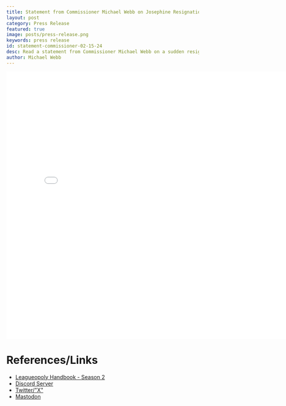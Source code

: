 ```yaml
---
title: Statement from Commissioner Michael Webb on Josephine Resignation
layout: post
category: Press Release
featured: true
image: posts/press-release.png
keywords: press release
id: statement-commissioner-02-15-24
desc: Read a statement from Commissioner Michael Webb on a sudden resignation during Leagueopoly Season 2.
author: Michael Webb
---
```


<embed src="/pdf/press-statement-feb-15-24.pdf" width="800" height="700" type="application/pdf">

# References/Links
- [Leagueopoly Handbook - Season 2](https://docs.google.com/document/d/1i7jF88yNu2AcxKogm39uCA1eF3qLij6mPUU2RDwps6g/edit?usp=sharing)
- [Discord Server](https://discord.gg/dxyWmev9k5)
- [Twitter/"X"](https://twitter.com/Leagueopoly)
- [Mastodon](https://wetdry.world/@leagueopoly)